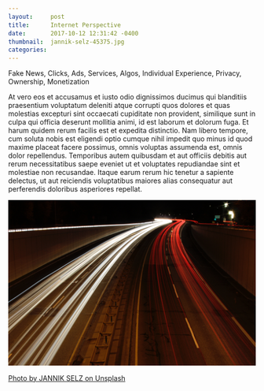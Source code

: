 ```yaml
---
layout:     post
title:      Internet Perspective
date:       2017-10-12 12:31:42 -0400
thumbnail:  jannik-selz-45375.jpg
categories:
---
```


Fake News, Clicks, Ads, Services, Algos, Individual Experience, Privacy, Ownership, Monetization

At vero eos et accusamus et iusto odio dignissimos ducimus qui blanditiis praesentium voluptatum deleniti atque corrupti quos dolores et quas molestias excepturi sint occaecati cupiditate non provident, similique sunt in culpa qui officia deserunt mollitia animi, id est laborum et dolorum fuga. Et harum quidem rerum facilis est et expedita distinctio. Nam libero tempore, cum soluta nobis est eligendi optio cumque nihil impedit quo minus id quod maxime placeat facere possimus, omnis voluptas assumenda est, omnis dolor repellendus. Temporibus autem quibusdam et aut officiis debitis aut rerum necessitatibus saepe eveniet ut et voluptates repudiandae sint et molestiae non recusandae. Itaque earum rerum hic tenetur a sapiente delectus, ut aut reiciendis voluptatibus maiores alias consequatur aut perferendis doloribus asperiores repellat.

<img src="/images/blog/jannik-selz-45375.jpg">

<a href="https://unsplash.com/@selzcc?utm_medium=referral&amp;utm_campaign=photographer-credit&amp;utm_content=creditBadge" target="_blank" rel="noopener noreferrer">Photo by JANNIK SELZ on Unsplash</a>
